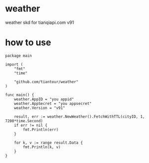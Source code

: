 # weather

weather skd for tianqiapi.com v91

# how to use

```
package main

import (
	"fmt"
	"time"

	"github.com/tiantour/weather"
)

func main() {
	weather.AppID = "you appid"
	weather.AppSecret = "you appsecret"
	weather.Version = "v91"

	result, err := weather.NewWeather().FetchWithTTL(cityID, 1, 7200*time.Second)
	if err != nil {
		fmt.Println(err)
	}

	for k, v := range result.Data {
		fmt.Println(k, v)
	}
}

```
